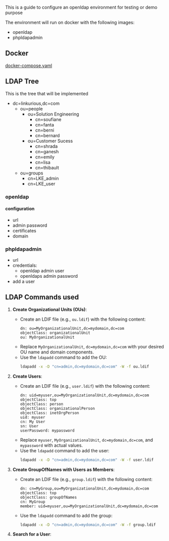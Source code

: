 

This is a guide to configure an openldap environment for testing or demo purpose

The environment will run on docker with the following images:

+ openldap
+ phpldapadmin


## Docker

[docker-compose.yaml](docker-compose.yaml)



## LDAP Tree

This is the tree that will be implemented

+ dc=linkurious,dc=com
    + ou=people
        + ou=Solution Engineering
            + cn=soufiane
            + cn=fanta
            + cn=berni
            + cn=bernard
        + ou=Customer Sucess
            + cn=shrada
            + cn=ganesh
            + cn=emily
            + cn=lisa
            + cn=thibault
    + ou=groups
        + cn=LKE_admin
        + cn=LKE_user

### openldap

#### configuration

+ url
+ admin password
+ certificates
+ domain

### phpldapadmin

+ url
+ credentials:
    + openldap admin user
    + openldaps admin password
+ add a user


## LDAP Commands used

1. **Create Organizational Units (OUs)**:
   - Create an LDIF file (e.g., `ou.ldif`) with the following content:
     ```ldif
     dn: ou=MyOrganizationalUnit,dc=mydomain,dc=com
     objectClass: organizationalUnit
     ou: MyOrganizationalUnit
     ```
   - Replace `MyOrganizationalUnit`, `dc=mydomain,dc=com` with your desired OU name and domain components.
   - Use the `ldapadd` command to add the OU:
     ```bash
     ldapadd -x -D "cn=admin,dc=mydomain,dc=com" -W -f ou.ldif
     ```

2. **Create Users**:
   - Create an LDIF file (e.g., `user.ldif`) with the following content:
     ```ldif
     dn: uid=myuser,ou=MyOrganizationalUnit,dc=mydomain,dc=com
     objectClass: top
     objectClass: person
     objectClass: organizationalPerson
     objectClass: inetOrgPerson
     uid: myuser
     cn: My User
     sn: User
     userPassword: mypassword
     ```
   - Replace `myuser`, `MyOrganizationalUnit`, `dc=mydomain,dc=com`, and `mypassword` with actual values.
   - Use the `ldapadd` command to add the user:
     ```bash
     ldapadd -x -D "cn=admin,dc=mydomain,dc=com" -W -f user.ldif
     ```

3. **Create GroupOfNames with Users as Members**:
   - Create an LDIF file (e.g., `group.ldif`) with the following content:
     ```ldif
     dn: cn=MyGroup,ou=MyOrganizationalUnit,dc=mydomain,dc=com
     objectClass: top
     objectClass: groupOfNames
     cn: MyGroup
     member: uid=myuser,ou=MyOrganizationalUnit,dc=mydomain,dc=com
     ```
   
   - Use the `ldapadd` command to add the group:
     ```bash
     ldapadd -x -D "cn=admin,dc=mydomain,dc=com" -W -f group.ldif
     ```
4. **Search for a User**:
